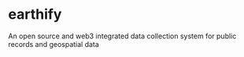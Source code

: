 # earthify
An open source and web3 integrated data collection system for public records and geospatial data

